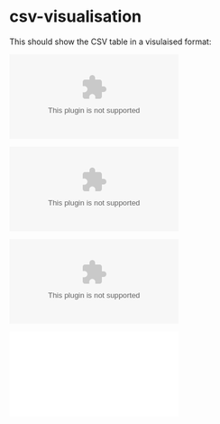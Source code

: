 # csv-visualisation

This should show the CSV table in a visulaised format:

![Table in CSV](table.csv)

![Table of Data Structures in CSV](algo-and-ds-table.csv)

![Table of Data Structures in Excel](algo-and-ds-table.xlsx)

![Table of Data Structures in TSV](algo-and-ds-table.tsv)
